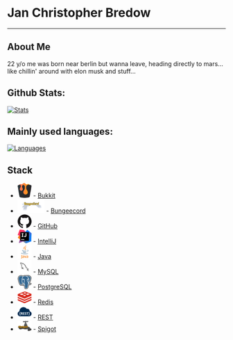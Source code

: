 # Jan Christopher Bredow

---

## About Me

22 y/o me was born near berlin but wanna leave, heading directly to mars... like chillin' around with elon musk and stuff...

## Github Stats:

[![Stats](https://github-readme-stats.vercel.app/api?username=JanCBredow&show_icons=true&hide_border=true&hide_title=true&include_all_commits=true&count_private=true&bg_color=0d1117&text_color=0d9fde&hide_border=true)](https://github.com/JanCBredow/)

## Mainly used languages:

[![Languages](https://github-readme-stats.vercel.app/api/top-langs/?username=JanCBredow&hide_title=true&bg_color=0d1117&text_color=0d9fde&hide_border=true)](https://github.com/JanCBredow/)

## Stack

* ![Bukkit Logo](https://raw.githubusercontent.com/JanCBredow/JanCBredow/master/bukkit.png) - [Bukkit](https://dev.bukkit.org/)
* ![Bungeecord Logo](https://raw.githubusercontent.com/JanCBredow/JanCBredow/master/bungeecord.png) - [Bungeecord](https://www.spigotmc.org/wiki/bungeecord/)
* ![GitHub Logo](https://raw.githubusercontent.com/JanCBredow/JanCBredow/master/github.png) - [GitHub](https://github.com/)
* ![IntelliJ Logo](https://raw.githubusercontent.com/JanCBredow/JanCBredow/master/intellij.png) - [IntelliJ](https://www.jetbrains.com/idea/)
* ![Java Logo](https://raw.githubusercontent.com/JanCBredow/JanCBredow/master/java.png) - [Java](https://java.com/)
* ![MySQL Logo](https://raw.githubusercontent.com/JanCBredow/JanCBredow/master/mysql.png) - [MySQL](https://mysql.com/)
* ![PostgreSQL Logo](https://raw.githubusercontent.com/JanCBredow/JanCBredow/master/postgresql.png) - [PostgreSQL](https://postgresql.org/)
* ![Redis Logo](https://raw.githubusercontent.com/JanCBredow/JanCBredow/master/redis.png) - [Redis](https://redis.io/)
* ![REST Logo](https://raw.githubusercontent.com/JanCBredow/JanCBredow/master/rest.png) - [REST](https://wikipedia.org/wiki/Rest)
* ![Spigot Logo](https://raw.githubusercontent.com/JanCBredow/JanCBredow/master/spigot.png) - [Spigot](https://spigotmc.org/)

##
